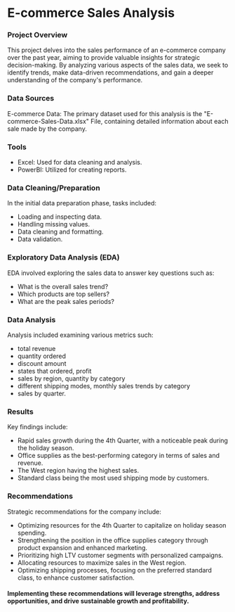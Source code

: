 # E-commerce Sales Analysis

### Project Overview

This project delves into the sales performance of an e-commerce company over the past year, aiming to provide valuable insights for strategic decision-making. By analyzing various aspects of the sales data, we seek to identify trends, make data-driven recommendations, and gain a deeper understanding of the company's performance.

### Data Sources
E-commerce Data: The primary dataset used for this analysis is the "E-commerce-Sales-Data.xlsx" File, containing detailed information about each sale made by the company.

### Tools
- Excel: Used for data cleaning and analysis. 
- PowerBI: Utilized for creating reports.

### Data Cleaning/Preparation
In the initial data preparation phase, tasks included:

- Loading and inspecting data.
- Handling missing values.
- Data cleaning and formatting.
- Data validation.

### Exploratory Data Analysis (EDA)
EDA involved exploring the sales data to answer key questions such as:

- What is the overall sales trend?
- Which products are top sellers?
- What are the peak sales periods?

### Data Analysis
Analysis included examining various metrics such:
- total revenue
- quantity ordered
- discount amount
- states that ordered, profit
- sales by region, quantity by category
- different shipping modes, monthly sales trends by category
- sales by quarter.

### Results
Key findings include:

- Rapid sales growth during the 4th Quarter, with a noticeable peak during the holiday season.
- Office supplies as the best-performing category in terms of sales and revenue.
- The West region having the highest sales.
- Standard class being the most used shipping mode by customers.

### Recommendations
Strategic recommendations for the company include:

- Optimizing resources for the 4th Quarter to capitalize on holiday season spending.
- Strengthening the position in the office supplies category through product expansion and enhanced marketing.
- Prioritizing high LTV customer segments with personalized campaigns.
- Allocating resources to maximize sales in the West region.
- Optimizing shipping processes, focusing on the preferred standard class, to enhance customer satisfaction.

#### Implementing these recommendations will leverage strengths, address opportunities, and drive sustainable growth and profitability.

